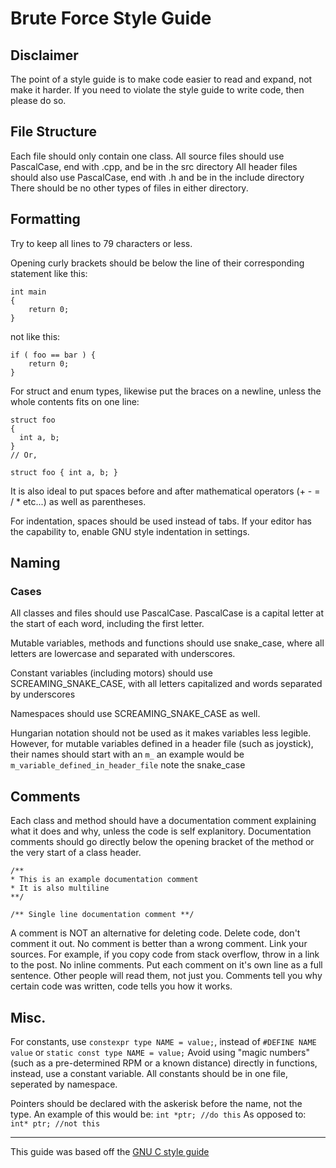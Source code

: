 # Brute Force Style Guide

## Disclaimer
The point of a style guide is to make code easier to read and expand, not make it harder.
If you need to violate the style guide to write code, then please do so.

## File Structure
Each file should only contain one class.
All source files should use PascalCase, end with .cpp, and be in the src directory
All header files should also use PascalCase, end with .h and be in the include directory
There should be no other types of files in either directory.

## Formatting
Try to keep all lines to 79 characters or less.

Opening curly brackets should be below the line of their corresponding statement
like this:
```
int main 
{
    return 0;
}
```
not like this:
```
if ( foo == bar ) {
    return 0;
}
```

For struct and enum types, likewise put the braces on a newline, unless the whole contents fits on one line: 
```
struct foo
{
  int a, b;
}
// Or,

struct foo { int a, b; }
```
It is also ideal to put spaces before and after mathematical operators (+ - = / * etc...) as well as parentheses.

For indentation, spaces should be used instead of tabs.
If your editor has the capability to, enable GNU style indentation in settings.

## Naming

### Cases
All classes and files should use PascalCase.
PascalCase is a capital letter at the start of each word, including the first letter.

Mutable variables, methods and functions should use snake_case, where all letters are lowercase and separated with underscores.

Constant variables (including motors) should use SCREAMING_SNAKE_CASE, with all letters capitalized and words separated by underscores

Namespaces should use SCREAMING_SNAKE_CASE as well.

Hungarian notation should not be used as it makes variables less legible.
However, for mutable variables defined in a header file (such as joystick), their names should start with an `m_`
an example would be `m_variable_defined_in_header_file` note the snake_case

## Comments

Each class and method should have a documentation comment explaining what it does and why, unless the code is self explanitory.
Documentation comments should go directly below the opening bracket of the method or the very start of a class header.
```
/**
* This is an example documentation comment
* It is also multiline
**/
```
`/** Single line documentation comment **/`

A comment is NOT an alternative for deleting code. Delete code, don't comment it out.
No comment is better than a wrong comment.
Link your sources. For example, if you copy code from stack overflow, throw in a link to the post.
No inline comments. Put each comment on it's own line as a full sentence. Other people will read them, not just you.
Comments tell you why certain code was written, code tells you how it works.

## Misc.

For constants, use `constexpr type NAME = value;`, instead of `#DEFINE NAME value` or `static const type NAME = value;`
Avoid using "magic numbers" (such as a pre-determined RPM or a known distance) directly in functions, instead, use a constant variable.
All constants should be in one file, seperated by namespace.

Pointers should be declared with the askerisk before the name, not the type. An example of this would be:
`int *ptr; //do this`
As opposed to:
`int* ptr; //not this`

---
This guide was based off the [GNU C style guide](https://www.gnu.org/prep/standards/html_node/Writing-C.html)
